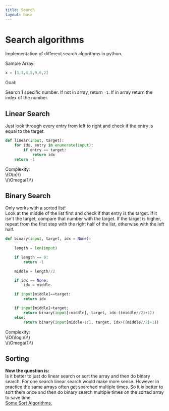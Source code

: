 ```yaml
---
title: Search
layout: base
---
```


# Search algorithms

Implementation of different search algorithms in python.

Sample Array:
```python
x = [3,1,4,5,9,6,2]
```

Goal:

Search 1 specific number. If not in array, return `-1`. If in array return the index of the number.

## Linear Search

Just look through every entry from left to right and check if the entry is equal to the target.

```python
def linear(input, target):
    for idx, entry in enumerate(input):
        if entry == target:
            return idx
    return -1
```

Complexity:  
\\(O(n)\\)  
\\(\Omega(1)\\)

## Binary Search

Only works with a sorted list!  
Look at the middle of the list first and check if that entry is the target. If it isn't the target, compare that number with the target. If the target is higher, repeat from the first step with the right half of the list, otherwise with the left half.

```python
def binary(input, target, idx = None):
    
    length = len(input)

    if length == 0:
        return -1

    middle = length//2

    if idx == None:
        idx = middle

    if input[middle]==target:
        return idx

    if input[middle]>target:
        return binary(input[:middle], target, idx-((middle//2)+1))
    else:
        return binary(input[middle+1:], target, idx+((middle//2)+1))
```

Complexity:  
\\(O(\log n)\\)  
\\(\Omega(1)\\)

## Sorting

**Now the question is:**  
Is it better to just do linear search or sort the array and then do binary search. For one search linear search would make more sense. However in practice the same arrays often get searched multiple times. So it is better to sort them once and then do binary search multiple times on the sorted array to save time.   
[Some Sort Algorithms.](sort)
